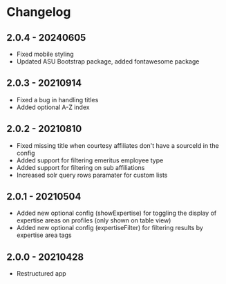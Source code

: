 # Changelog

## 2.0.4 - 20240605

- Fixed mobile styling
- Updated ASU Bootstrap package, added fontawesome package

## 2.0.3 - 20210914

- Fixed a bug in handling titles
- Added optional A-Z index

## 2.0.2 - 20210810

- Fixed missing title when courtesy affiliates don't have a sourceId in the config
- Added support for filtering emeritus employee type
- Added support for filtering on sub affiliations
- Increased solr query rows paramater for custom lists

## 2.0.1 - 20210504

- Added new optional config (showExpertise) for toggling the display of expertise areas on profiles (only shown on table view)
- Added new optional config (expertiseFilter) for filtering results by expertise area tags

## 2.0.0 - 20210428

- Restructured app
